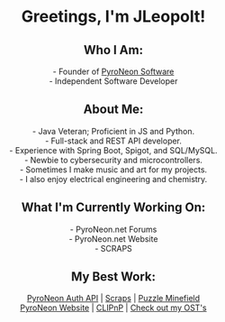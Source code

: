 <h1 align="center">Greetings, I'm JLeopolt!</h1>

<h2 align="center">Who I Am:</h2>
<p align="center">
- Founder of <a href="https://www.pyroneon.net">PyroNeon Software</a> <br>
- Independent Software Developer <br>
</p>

<h2 align="center">About Me:</h2>
<p align="center">
- Java Veteran; Proficient in JS and Python. <br>
- Full-stack and REST API developer. <br>
- Experience with Spring Boot, Spigot, and SQL/MySQL. <br>
- Newbie to cybersecurity and microcontrollers. <br>
- Sometimes I make music and art for my projects. <br>
- I also enjoy electrical engineering and chemistry. <br>
</p>

<h2 align="center">What I'm Currently Working On:</h2>
<p align="center">
- PyroNeon.net Forums <br>
- PyroNeon.net Website <br>
- SCRAPS <br>
</p>

<h2 align="center">My Best Work:</h2>
<p align="center">
 <a href="https://www.pyroneon.net/accounts/register">PyroNeon Auth API</a> |
 <a href="https://www.pyroneon.net/scraps">Scraps</a> |
 <a href="https://www.pyroneon.net/PuzzleMinefield">Puzzle Minefield</a> <br>
 <a href="https://www.pyroneon.net">PyroNeon Website</a> | 
 <a href="https://www.pyroneon.net/clipnp">CLIPnP</a> | 
 <a href="https://soundcloud.com/jleopolt">Check out my OST's</a>  <br>
</p>
